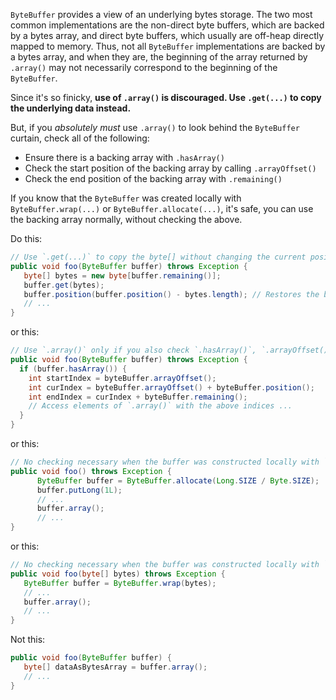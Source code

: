 `ByteBuffer` provides a view of an underlying bytes storage. The two most common
implementations are the non-direct byte buffers, which are backed by a bytes
array, and direct byte buffers, which usually are off-heap directly mapped to
memory. Thus, not all `ByteBuffer` implementations are backed by a bytes array,
and when they are, the beginning of the array returned by `.array()` may not
necessarily correspond to the beginning of the `ByteBuffer`.

Since it's so finicky, **use of `.array()` is discouraged. Use `.get(...)` to
copy the underlying data instead.**

But, if you *absolutely must* use `.array()` to look behind the `ByteBuffer`
curtain, check all of the following:

*   Ensure there is a backing array with `.hasArray()`
*   Check the start position of the backing array by calling `.arrayOffset()`
*   Check the end position of the backing array with `.remaining()`

If you know that the `ByteBuffer` was created locally with
`ByteBuffer.wrap(...)` or `ByteBuffer.allocate(...)`, it's safe, you can use the
backing array normally, without checking the above.

Do this:

```java
// Use `.get(...)` to copy the byte[] without changing the current position.
public void foo(ByteBuffer buffer) throws Exception {
   byte[] bytes = new byte[buffer.remaining()];
   buffer.get(bytes);
   buffer.position(buffer.position() - bytes.length); // Restores the buffer position
   // ...
}
```

or this:

```java
// Use `.array()` only if you also check `.hasArray()`, `.arrayOffset()`, and `.remaining()`.
public void foo(ByteBuffer buffer) throws Exception {
  if (buffer.hasArray()) {
    int startIndex = byteBuffer.arrayOffset();
    int curIndex = byteBuffer.arrayOffset() + byteBuffer.position();
    int endIndex = curIndex + byteBuffer.remaining();
    // Access elements of `.array()` with the above indices ...
  }
}
```

or this:

```java
// No checking necessary when the buffer was constructed locally with `allocate(...)`.
public void foo() throws Exception {
      ByteBuffer buffer = ByteBuffer.allocate(Long.SIZE / Byte.SIZE);
      buffer.putLong(1L);
      // ...
      buffer.array();
      // ...
}
```

or this:

```java
// No checking necessary when the buffer was constructed locally with `wrap(...)`.
public void foo(byte[] bytes) throws Exception {
   ByteBuffer buffer = ByteBuffer.wrap(bytes);
   // ...
   buffer.array();
   // ...
}
```

Not this:

```java
public void foo(ByteBuffer buffer) {
   byte[] dataAsBytesArray = buffer.array();
   // ...
}
```
